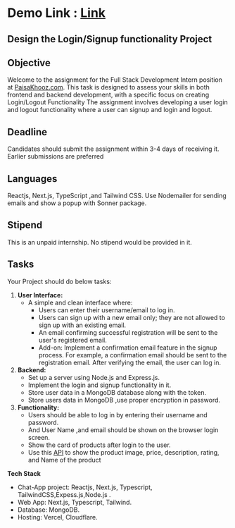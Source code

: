 # Demo Link : <a href="https://drive.google.com/file/d/1FkyrJJbMaqw7sg1pQoRChsWmHEhyt0Mb/view?usp=sharing">Link</a>

## Design the Login/Signup functionality Project

## **Objective**

Welcome to the assignment for the Full Stack Development Intern position at [PaisaKhooz.com](http://paisakhooz.com/). This task is designed to assess your skills in both frontend and backend development, with a specific focus on creating Login/Logout Functionality The assignment involves developing a user login and logout functionality where a user can signup and login and logout.

## Deadline

Candidates should submit the assignment within 3-4 days of receiving it. Earlier submissions are preferred

## Languages

Reactjs, Next.js, TypeScript ,and Tailwind CSS.
Use Nodemailer for sending emails and show a popup with Sonner package.

## Stipend

This is an unpaid internship. No stipend would be provided in it.

## **Tasks**

Your Project should do below tasks: 

1. **User Interface:**
    - A simple and clean interface where:
        - Users can enter their username/email to log in.
        - Users can sign up with a new email only; they are not allowed to sign up with an existing email.
        - An email confirming successful registration will be sent to the user's registered email.
        - Add-on: Implement a confirmation email feature in the signup process. For example, a confirmation email should be sent to the registration email. After verifying the email, the user can log in.
2. **Backend:**
    - Set up a server using Node.js and Express.js.
    - Implement the login and signup functionality in it.
    - Store user data  in a MongoDB database along with the token.
    - Store users data in MongoDB ,use proper encryption in password.
3. **Functionality:**
    - Users should be able to log in by entering their username and password.
    - And User Name ,and email should be shown on the browser login screen.
    - Show the card of products after login to the user.
    - Use this [API](https://fakestoreapi.com/products) to show the product image, price, description, rating, and Name of the product

**Tech Stack**

- Chat-App project: Reactjs, Next.js, Typescript, TailwindCSS,Expess.js,Node.js .
- Web App: Next.js, Typescript, Tailwind.
- Database: MongoDB.
- Hosting: Vercel, Cloudflare.